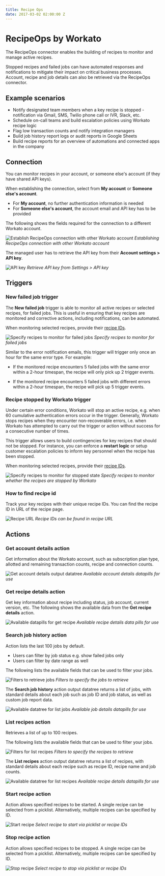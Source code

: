 ```yaml
---
title: Recipe Ops
date: 2017-03-02 02:00:00 Z
---
```


# RecipeOps by Workato
The RecipeOps connector enables the building of recipes to monitor and manage active recipes.

Stopped recipes and failed jobs can have automated responses and notifications to mitigate their impact on critical business processes. Account, recipe and job details can also be retrieved via the RecipeOps connector.

## Example scenarios
- Notify designated team members when a key recipe is stopped - notification via Gmail, SMS, Twilio phone call or IVR, Slack, etc.
- Schedule on-call teams and build escalation policies using Workato recipe logic
- Flag low transaction counts and notify integration managers
- Build job history report logs or audit reports in Google Sheets
- Build recipe reports for an overview of automations and connected apps in the company

## Connection
You can monitor recipes in your account, or someone else's account (if they have shared API keys).

When establishing the connection, select from **My account** or **Someone else's account**.
- For **My account**, no further authentication information is needed
- For **Someone else's account**, the account email and API key has to be provided

The following shows the fields required for the connection to a different Workato account.

![Establish RecipeOps connection with other Workato account](~@img/recipe-ops/establish-connection.png)
*Establishing RecipeOps connection with other Workato account*

The managed user has to retrieve the API key from their **Account settings > API key**.

![API key](~@img/recipe-ops/api-key.png)
*Retrieve API key from Settings > API key*

## Triggers

### New failed job trigger
The **New failed job** trigger is able to monitor all active recipes or selected recipes, for failed jobs. This is useful in ensuring that key recipes are monitored and corrective actions, including notifications, can be automated.

When monitoring selected recipes, provide their [recipe IDs](#how-to-find-recipe-id).

![Specify recipes to monitor for failed jobs](~@img/recipe-ops/specify-recipes-to-monitor-failed-jobs.gif)
*Specify recipes to monitor for failed jobs*

Similar to the error notification emails, this trigger will trigger only once an hour for the same error type. For example:

- If the monitored recipe encounters 5 failed jobs with the same error within a 2-hour timespan, the recipe will only pick up 2 trigger events.

- If the monitored recipe encounters 5 failed jobs with different errors within a 2-hour timespan, the recipe will pick up 5 trigger events.

### Recipe stopped by Workato trigger
Under certain error conditions, Workato will stop an active recipe, e.g. when 60 cumulative authentication errors occur in the trigger. Generally, Workato stops recipes when they encounter non-recoverable errors, i.e. when Workato has attempted to carry out the trigger or action without success for a consecutive number of times.

This trigger allows users to build contingencies for key recipes that should not be stopped. For instance, you can enforce a **restart logic** or setup customer escalation policies to inform key personnel when the recipe has been stopped.

When monitoring selected recipes, provide their [recipe IDs](#how-to-find-recipe-id).

![Specify recipes to monitor for stopped state](~@img/recipe-ops/specify-recipes-to-monitor-stopped-recipes.gif)
*Specify recipes to monitor whether the recipes are stopped by Workato*

### How to find recipe id
Track your key recipes with their unique recipe IDs. You can find the recipe ID in URL of the recipe page.

![Recipe URL](~@img/recipe-ops/recipe-url.png)
*Recipe IDs can be found in recipe URL*

## Actions

### Get account details action
Get information about the Workato account, such as subscription plan type, allotted and remaining transaction counts, recipe and connection counts.

![Get account details output datatree](~@img/recipe-ops/get-account-details.png)
*Available account details datapills for use*

### Get recipe details action
Get key information about recipe including status, job account, current version, etc. The following shows the available data from the **Get recipe details** action.

![Available datapills for get recipe](~@img/recipe-ops/available-datatree-for-get-recipe.gif)
*Available recipe details data pills for use*

### Search job history action
Action lists the last 100 jobs by default.
- Users can filter by job status e.g. show failed jobs only
- Users can filter by date range as well

The following lists the available fields that can be used to filter your jobs.

![Filters to retrieve jobs](~@img/recipe-ops/filters-to-retrieve-jobs.gif)
*Filters to specify the jobs to retrieve*

The **Search job history** action output datatree returns a list of jobs, with standard details about each job such as job ID and job status, as well as custom job report data.

![Available datatree for list jobs](~@img/recipe-ops/available-datatree-for-list-jobs.gif)
*Available job details datapills for use*

### List recipes action
Retrieves a list of up to 100 recipes.

The following lists the available fields that can be used to filter your jobs.

![Filters for list recipes](~@img/recipe-ops/filters-for-list-recipes.gif)
*Filters to specify the recipes to retrieve*

The **List recipes** action output datatree returns a list of recipes, with standard details about each recipe such as recipe ID, recipe name and job counts.

![Available datatree for list recipes](~@img/recipe-ops/available-datatree-for-list-recipes.gif)
*Available recipe details datapills for use*

### Start recipe action
Action allows specified recipes to be started. A single recipe can be selected from a picklist. Alternatively, multiple recipes can be specified by ID.

![Start recipe](~@img/recipe-ops/start-recipe.gif)
*Select recipe to start via picklist or recipe IDs*

### Stop recipe action
Action allows specified recipes to be stopped. A single recipe can be selected from a picklist. Alternatively, multiple recipes can be specified by ID.

![Stop recipe](~@img/recipe-ops/stop-recipe.gif)
*Select recipe to stop via picklist or recipe IDs*
